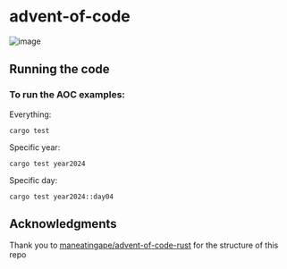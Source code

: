 # advent-of-code

![image](https://github.com/user-attachments/assets/c5209052-c2b5-40aa-a60b-1b427ef35178)

## Running the code

### To run the AOC examples:

Everything:
```
cargo test
```
Specific year:
```
cargo test year2024
```
Specific day:
```
cargo test year2024::day04
```

## Acknowledgments

Thank you to [maneatingape/advent-of-code-rust](https://github.com/maneatingape/advent-of-code-rust) for the structure of this repo
